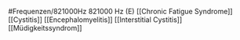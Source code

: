 #Frequenzen/821000Hz
821000 Hz (E)
[[Chronic Fatigue Syndrome]]
[[Cystitis]]
[[Encephalomyelitis]]
[[Interstitial Cystitis]]
[[Müdigkeitssyndrom]]
